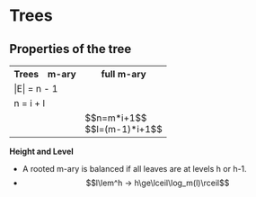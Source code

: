 # Trees
## Properties of the tree

<table>
    <tr>
        <th>Trees</th>
        <th>m-ary</th>
        <th>full m-ary</th>
    </tr>
    <tr>
        <td colspan="3">|E| = n - 1</td>
    </tr>
    <tr>
        <td colspan="3">n = i + l</td>
    </tr>
    <tr>
        <td></td>
        <td></td>
        <td>$$n=m*i+1$$</br>$$l=(m-1)*i+1$$</td>
    </tr>
</table>

**Height and Level**
- A rooted m-ary is balanced if all leaves are at levels h or h-1.
- $$l\lem^h -> h\ge\lceil\log_m(l)\rceil$$ 
